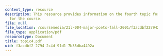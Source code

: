 ```yaml
---
content_type: resource
description: This resource provides information on the fourth topic for discussion
  for the course.
file: null
file_location: /coursemedia/21l-004-major-poets-fall-2001/f3acdbf227942c4d91d17b35dba4492a_topic4.pdf
file_type: application/pdf
resourcetype: Document
title: topic4.pdf
uid: f3acdbf2-2794-2c4d-91d1-7b35dba4492a
---
```

